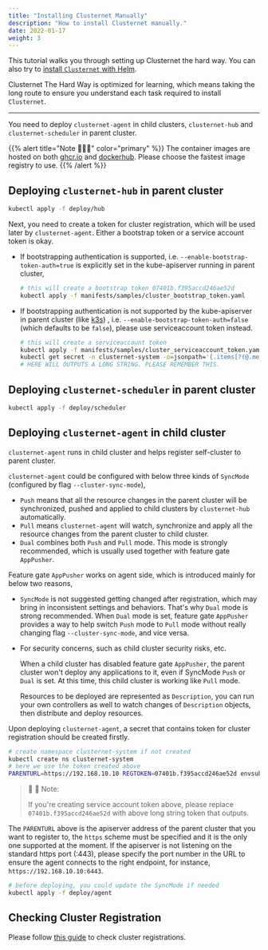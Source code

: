 ```yaml
---
title: "Installing Clusternet Manually"
description: "How to install Clusternet manually."
date: 2022-01-17
weight: 3
---
```


This tutorial walks you through setting up Clusternet the hard way. You can also try to [install `Clusternet` with Helm](/docs/getting-started/install-with-helm).

Clusternet The Hard Way is optimized for learning, which means taking the long route to ensure you understand each task
required to install `Clusternet`.

---

You need to deploy `clusternet-agent` in child clusters, `clusternet-hub` and `clusternet-scheduler` in parent cluster.

{{% alert title="Note 🐳🐳🐳" color="primary" %}}
The container images are hosted on both [ghcr.io](https://github.com/orgs/clusternet/packages) and [dockerhub](https://hub.docker.com/u/clusternet).
Please choose the fastest image registry to use.
{{% /alert %}}

## Deploying `clusternet-hub` in parent cluster

```bash
kubectl apply -f deploy/hub
```

Next, you need to create a token for cluster registration, which will be used later by
`clusternet-agent`. Either a bootstrap token or a service account token is okay.

- If bootstrapping authentication is supported, i.e. `--enable-bootstrap-token-auth=true` is explicitly set in the
  kube-apiserver running in parent cluster,

  ```bash
  # this will create a bootstrap token 07401b.f395accd246ae52d
  kubectl apply -f manifests/samples/cluster_bootstrap_token.yaml
  ```

- If bootstrapping authentication is not supported by the kube-apiserver in parent cluster (like [k3s](https://k3s.io/))
  , i.e. `--enable-bootstrap-token-auth=false` (which defaults to be `false`), please use serviceaccount token instead.

  ```bash
  # this will create a serviceaccount token
  kubectl apply -f manifests/samples/cluster_serviceaccount_token.yaml
  kubectl get secret -n clusternet-system -o=jsonpath='{.items[?(@.metadata.annotations.kubernetes\.io/service-account\.name=="cluster-bootstrap-use")].data.token}' | base64 --decode; echo
  # HERE WILL OUTPUTS A LONG STRING. PLEASE REMEMBER THIS.
  ```

## Deploying `clusternet-scheduler` in parent cluster

```bash
kubectl apply -f deploy/scheduler
```

## Deploying `clusternet-agent` in child cluster

`clusternet-agent` runs in child cluster and helps register self-cluster to parent cluster.

`clusternet-agent` could be configured with below three kinds of `SyncMode` (configured by flag `--cluster-sync-mode`),

- `Push` means that all the resource changes in the parent cluster will be synchronized, pushed and applied to child
  clusters by `clusternet-hub` automatically.
- `Pull` means `clusternet-agent` will watch, synchronize and apply all the resource changes from the parent cluster to
  child cluster.
- `Dual` combines both `Push` and `Pull` mode. This mode is strongly recommended, which is usually used together with
  feature gate `AppPusher`.

Feature gate `AppPusher` works on agent side, which is introduced mainly for below two reasons,

- `SyncMode` is not suggested getting changed after registration, which may bring in inconsistent settings and
  behaviors. That's why `Dual` mode is strong recommended. When `Dual` mode is set, feature gate `AppPusher` provides a
  way to help switch `Push` mode to `Pull` mode without really changing flag `--cluster-sync-mode`, and vice versa.

- For security concerns, such as child cluster security risks, etc.

  When a child cluster has disabled feature gate `AppPusher`, the parent cluster won't deploy any applications to it,
  even if SyncMode `Push` or `Dual` is set. At this time, this child cluster is working like `Pull` mode.

  Resources to be deployed are represented as `Description`, you can run your own controllers as well to watch changes
  of `Description` objects, then distribute and deploy resources.

Upon deploying `clusternet-agent`, a secret that contains token for cluster registration should be created firstly.

```bash
# create namespace clusternet-system if not created
kubectl create ns clusternet-system
# here we use the token created above
PARENTURL=https://192.168.10.10 REGTOKEN=07401b.f395accd246ae52d envsubst < ./deploy/templates/clusternet_agent_secret.yaml | kubectl apply -f -
```

> :pushpin: :pushpin: Note:
>
> If you're creating service account token above, please replace `07401b.f395accd246ae52d` with above long string
> token that outputs.

The `PARENTURL` above is the apiserver address of the parent cluster that you want to register to, the `https` scheme
must be specified and it is the only one supported at the moment. If the apiserver is not listening on the standard
https port (:443), please specify the port number in the URL to ensure the agent connects to the right endpoint, for
instance, `https://192.168.10.10:6443`.

```bash
# before deploying, you could update the SyncMode if needed
kubectl apply -f deploy/agent
```

## Checking Cluster Registration

Please follow [this guide](/zh-cn/docs/tutorials/cluster-management/checking-cluster-registration/) to check cluster registrations.

